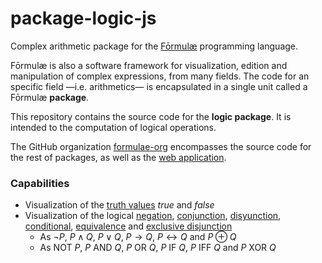 # package-logic-js

Complex arithmetic package for the [Fōrmulæ](https://formulae.org) programming language.

Fōrmulæ is also a software framework for visualization, edition and manipulation of complex expressions, from many fields. The code for an specific field —i.e. arithmetics— is encapsulated in a single unit called a Fōrmulæ **package**.

This repository contains the source code for the **logic package**. It is intended to the computation of logical operations.

The GitHub organization [formulae-org](https://github.com/formulae-org) encompasses the source code for the rest of packages, as well as the [web application](https://github.com/formulae-org/formulae-js).

<!--
Take a look at this [tutorial](https://formulae.org/?script=tutorials/Complex) to know the capabilities of the Fōrmulæ arithmetic package.
-->

### Capabilities ###

* Visualization of the [truth values](https://en.wikipedia.org/wiki/Truth_value) *true* and *false*
* Visualization of the logical [negation](https://en.wikipedia.org/wiki/Negation), [conjunction](https://en.wikipedia.org/wiki/Logical_conjunction), [disyunction](https://en.wikipedia.org/wiki/Logical_disjunction), [conditional](https://en.wikipedia.org/wiki/Material_conditional), [equivalence](https://en.wikipedia.org/wiki/Logical_biconditional) and [exclusive disjunction](https://en.wikipedia.org/wiki/Exclusive_or)
  * As $\neg P$, $P \land Q$, $P \lor Q$, $P \to Q$, $P \leftrightarrow Q$ and $P \oplus Q$
  * As $\text{NOT } P$, $P \text{ AND } Q$, $P \text{ OR } Q$, $P \text{ IF } Q$, $P \text{ IFF } Q$ and $P \text{ XOR } Q$
